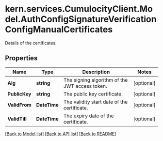 # kern.services.CumulocityClient.Model.AuthConfigSignatureVerificationConfigManualCertificates
Details of the certificates.

## Properties

Name | Type | Description | Notes
------------ | ------------- | ------------- | -------------
**Alg** | **string** | The signing algorithm of the JWT access token. | [optional] 
**PublicKey** | **string** | The public key certificate. | [optional] 
**ValidFrom** | **DateTime** | The validity start date of the certificate. | [optional] 
**ValidTill** | **DateTime** | The expiry date of the certificate. | [optional] 

[[Back to Model list]](../README.md#documentation-for-models) [[Back to API list]](../README.md#documentation-for-api-endpoints) [[Back to README]](../README.md)

